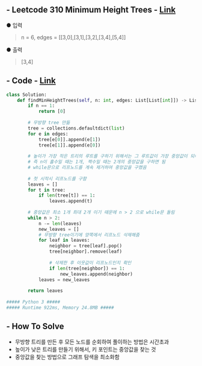 ## - Leetcode 310 Minimum Height Trees - [Link](https://leetcode.com/problems/minimum-height-trees/)
● 입력  
> n = 6, edges = [[3,0],[3,1],[3,2],[3,4],[5,4]]

● 출력
> [3,4]

## - Code - [Link](https://github.com/imtaesuu/AlgorithmPractice_with_Python/blob/main/Tree/Leetcode_310/Leetcode_310.py)

```python
class Solution:
    def findMinHeightTrees(self, n: int, edges: List[List[int]]) -> List[int]:
        if n == 1:
            return [0]
        
        # 무방향 tree 만듦
        tree = collections.defaultdict(list)    
        for e in edges:
            tree[e[0]].append(e[1])
            tree[e[1]].append(e[0])
            
        # 높이가 가장 작은 트리의 루트를 구하기 위해서는 그 루트값이 가장 중앙값이 되어야함
        # 즉 n이 홀수일 때는 1개, 짝수일 때는 2개의 중앙값을 구하면 됨
        # while문으로 리프노드를 계속 제거하여 중앙값을 구했음
        
        # 첫 시작시 리프노드를 구함
        leaves = []
        for t in tree:
            if len(tree[t]) == 1:
                leaves.append(t)
        
        # 중앙값은 최소 1개 최대 2개 이기 때문에 n > 2 으로 while문 돌림
        while n > 2:
            n -= len(leaves)
            new_leaves = []
            # 무방향 tree이기에 양쪽에서 리프노드 삭제해줌
            for leaf in leaves:
                neighbor = tree[leaf].pop()
                tree[neighbor].remove(leaf)
                
                # 삭제한 후 이웃값이 리프노드인지 확인
                if len(tree[neighbor]) == 1:
                    new_leaves.append(neighbor)
            leaves = new_leaves
            
        return leaves
            
##### Python 3 #####
##### Runtime 922ms, Memory 24.8MB #####  
```

## - **How To Solve**
- 무방향 트리를 만든 후 모든 노드를 순회하여 풀이하는 방법은 시간초과
- 높이가 낮은 트리를 만들기 위해서, 키 포인트는 중앙값을 찾는 것
- 중앙값을 찾는 방법으로 그래프 탐색을 최소화함